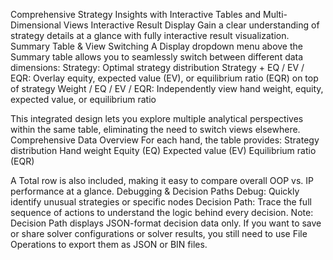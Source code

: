Comprehensive Strategy Insights with Interactive Tables and Multi-Dimensional Views
Interactive Result Display
Gain a clear understanding of strategy details at a glance with fully interactive result visualization.
Summary Table & View Switching
A Display dropdown menu above the Summary table allows you to seamlessly switch between different data dimensions:
Strategy: Optimal strategy distribution
Strategy + EQ / EV / EQR: Overlay equity, expected value (EV), or equilibrium ratio (EQR) on top of strategy
Weight / EQ / EV / EQR: Independently view hand weight, equity, expected value, or equilibrium ratio


This integrated design lets you explore multiple analytical perspectives within the same table, eliminating the need to switch views elsewhere.
Comprehensive Data Overview
For each hand, the table provides:
Strategy distribution
Hand weight
Equity (EQ)
Expected value (EV)
Equilibrium ratio (EQR)


A Total row is also included, making it easy to compare overall OOP vs. IP performance at a glance.
Debugging & Decision Paths
Debug: Quickly identify unusual strategies or specific nodes
Decision Path: Trace the full sequence of actions to understand the logic behind every decision.
 Note: Decision Path displays JSON-format decision data only. If you want to save or share solver configurations or solver results, you still need to use File Operations to export them as JSON or BIN files.